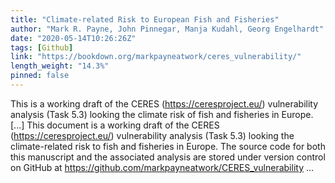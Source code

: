 ```yaml
---
title: "Climate-related Risk to European Fish and Fisheries"
author: "Mark R. Payne, John Pinnegar, Manja Kudahl, Georg Engelhardt"
date: "2020-05-14T10:26:26Z"
tags: [Github]
link: "https://bookdown.org/markpayneatwork/ceres_vulnerability/"
length_weight: "14.3%"
pinned: false
---
```


This is a working draft of the CERES (https://ceresproject.eu/) vulnerability analysis (Task 5.3) looking the climate risk of fish and fisheries in Europe. [...] This document is a working draft of the CERES (https://ceresproject.eu/) vulnerability analysis (Task 5.3) looking the climate-related risk to fish and fisheries in Europe. The source code for both this manuscript and the associated analysis are stored under version control on GitHub at https://github.com/markpayneatwork/CERES_vulnerability ...
